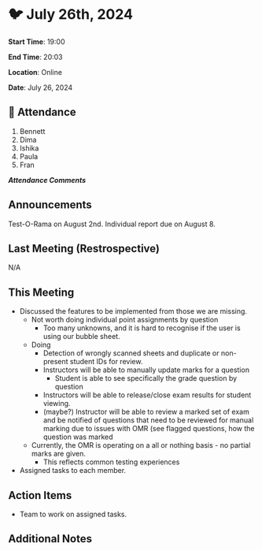 # :bird: July 26th, 2024

**Start Time**: 19:00

**End Time**: 20:03

**Location**: Online

**Date**: July 26, 2024

## 👋 Attendance

1. Bennett
2. Dima
3. Ishika
4. Paula
5. Fran

***Attendance Comments***

## Announcements

Test-O-Rama on August 2nd.
Individual report due on August 8.

## Last Meeting (Restrospective)

N/A

## This Meeting  

- Discussed the features to be implemented from those we are missing.
  - Not worth doing individual point assignments by question
    - Too many unknowns, and it is hard to recognise if the user is using our bubble sheet.
  - Doing
    - Detection of wrongly scanned sheets and duplicate or non-present student IDs for review.
    - Instructors will be able to manually update marks for a question
      - Student is able to see specifically the grade question by question
    - Instructors will be able to release/close exam results for student viewing.
    - (maybe?) Instructor will be able to review a marked set of exam and be notified of questions that need to be reviewed for manual marking due to issues with OMR (see flagged questions, how the question was marked
  - Currently, the OMR is operating on a all or nothing basis - no partial marks are given.
    - This reflects common testing experiences
- Assigned tasks to each member.

## Action Items

- Team to work on assigned tasks.

## Additional Notes
